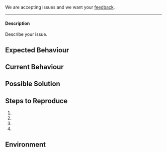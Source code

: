 
We are accepting issues and we want your [feedback](https://github.com/spatialos/UnityGDK/blob/master/README.md#give-us-feedback).

-------

#### Description
Describe your issue.

## Expected Behaviour
<!--- Tell us what should happen. -->

## Current Behaviour
<!--- Tell us what happens instead of the expected behaviour. -->

## Possible Solution
<!--- This is not obligatory but if you have a preference, please suggest a fix for the bug. -->

## Steps to Reproduce
<!--- Provide an unambiguous set of steps to reproduce this bug. Include code snippets if relevant. -->
1.
2.
3.
4.

## Environment
<!--- What were you trying to accomplish? -->
<!--- Please include your spatial diagnose output in full. -->
<!--- Please detail your OS & Unity versions. -->

<!--- Provide a general summary of the issue in the title field above. -->